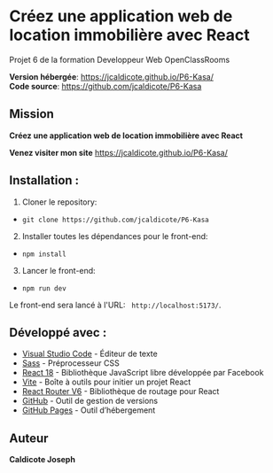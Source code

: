 # Créez une application web de location immobilière avec React

Projet 6 de la formation Developpeur Web OpenClassRooms

**Version hébergée**: https://jcaldicote.github.io/P6-Kasa/  
**Code source**: https://github.com/jcaldicote/P6-Kasa

## Mission

**Créez une application web de location immobilière avec React**

**Venez visiter mon site** https://jcaldicote.github.io/P6-Kasa/

## Installation :

1. Cloner le repository:

- `git clone https://github.com/jcaldicote/P6-Kasa`

2. Installer toutes les dépendances pour le front-end:

- `npm install`

3. Lancer le front-end:

- `npm run dev`

Le front-end sera lancé à l'URL:
` http://localhost:5173/`.

## Développé avec :

- [Visual Studio Code](https://code.visualstudio.com/) - Éditeur de texte
- [Sass](https://sass-lang.com/) - Préprocesseur CSS
- [React 18](https://fr.reactjs.org/) - Bibliothèque JavaScript libre développée par Facebook
- [Vite](https://vitejs.dev/) - Boîte à outils pour initier un projet React
- [React Router V6](https://reactrouter.com/) - Bibliothèque de routage pour React
- [GitHub](https://github.com/) - Outil de gestion de versions
- [GitHub Pages](https://pages.github.com/) - Outil d’hébergement

## Auteur

**Caldicote Joseph**
